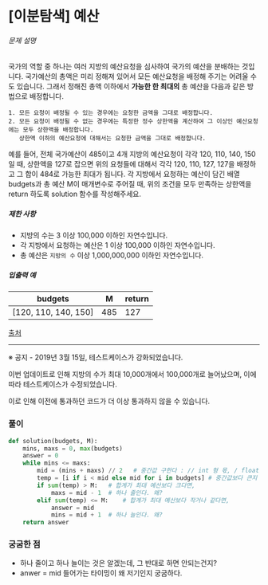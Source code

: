 # [이분탐색] 예산

###### 문제 설명

국가의 역할 중 하나는 여러 지방의 예산요청을 심사하여 국가의 예산을 분배하는 것입니다. 국가예산의 총액은 미리 정해져 있어서 모든 예산요청을 배정해 주기는 어려울 수도 있습니다. 그래서 정해진 총액 이하에서 **가능한 한 최대의** 총 예산을 다음과 같은 방법으로 배정합니다.

```
1. 모든 요청이 배정될 수 있는 경우에는 요청한 금액을 그대로 배정합니다.
2. 모든 요청이 배정될 수 없는 경우에는 특정한 정수 상한액을 계산하여 그 이상인 예산요청에는 모두 상한액을 배정합니다. 
   상한액 이하의 예산요청에 대해서는 요청한 금액을 그대로 배정합니다. 
```

예를 들어, 전체 국가예산이 485이고 4개 지방의 예산요청이 각각 120, 110, 140, 150일 때, 상한액을 127로 잡으면 위의 요청들에 대해서 각각 120, 110, 127, 127을 배정하고 그 합이 484로 가능한 최대가 됩니다.
각 지방에서 요청하는 예산이 담긴 배열 budgets과 총 예산 M이 매개변수로 주어질 때, 위의 조건을 모두 만족하는 상한액을 return 하도록 solution 함수를 작성해주세요.

##### 제한 사항

- 지방의 수는 3 이상 100,000 이하인 자연수입니다.
- 각 지방에서 요청하는 예산은 1 이상 100,000 이하인 자연수입니다.
- 총 예산은 `지방의 수` 이상 1,000,000,000 이하인 자연수입니다.

##### 입출력 예

| budgets              | M    | return |
| -------------------- | ---- | ------ |
| [120, 110, 140, 150] | 485  | 127    |

[출처](https://www.digitalculture.or.kr/koi/selectOlymPiadDissentList.do)

------

※ 공지 - 2019년 3월 15일, 테스트케이스가 강화되었습니다.

이번 업데이트로 인해 지방의 수가 최대 10,000개에서 100,000개로 늘어났으며, 이에 따라 테스트케이스가 수정되었습니다.

이로 인해 이전에 통과하던 코드가 더 이상 통과하지 않을 수 있습니다.

### 풀이

```python
def solution(budgets, M):
    mins, maxs = 0, max(budgets)
    answer = 0
    while mins <= maxs:
        mid = (mins + maxs) // 2   # 중간값 구한다 : // int 형 몫, / float 형 몫
        temp = [i if i < mid else mid for i in budgets] # 중간값보다 큰지 안큰지 계산해서 리스트화한다.
        if sum(temp) > M:   # 합계가 최대 예산보다 크다면,
            maxs = mid - 1  # 하나 줄인다. 왜?
        elif sum(temp) <= M:    # 합계가 최대 예산보다 작거나 같다면,
            answer = mid
            mins = mid + 1  # 하나 늘인다. 왜?
    return answer
```

### 궁굼한 점

- 하나 줄이고 하나 늘이는 것은 알겠는데, 그 반대로 하면 안되는건지?
- anwer = mid 들어가는 타이밍이 왜 저기인지 궁굼하다.
